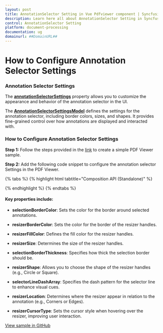 ```yaml
---
layout: post
title: AnnotationSelector Setting in Vue Pdfviewer component | Syncfusion
description: Learn here all about AnnotationSelector Setting in Syncfusion Vue Pdfviewer component of Syncfusion Essential JS 2 and more.
control: AnnotationSelector Setting
platform: document-processing
documentation: ug
domainurl: ##DomainURL##
---
```


# How to Configure Annotation Selector Settings

### Annotation Selector Settings

The [**annotationSelectorSettings**](https://ej2.syncfusion.com/vue/documentation/api/pdfviewer/annotationSelectorSettings/) property allows you to customize the appearance and behavior of the annotation selector in the UI.

The [**AnnotationSelectorSettingsModel**](https://ej2.syncfusion.com/vue/documentation/api/pdfviewer/annotationSelectorSettingsModel/) defines the settings for the annotation selector, including border colors, sizes, and shapes. It provides fine-grained control over how annotations are displayed and interacted with.

### How to Configure Annotation Selector Settings

**Step 1:** Follow the steps provided in the [link](https://help.syncfusion.com/document-processing/pdf/pdf-viewer/vue/getting-started/) to create a simple PDF Viewer sample.

**Step 2:**	 Add the following code snippet to configure the annotation selector Settings in the PDF Viewer.

{% tabs %}
{% highlight html tabtitle="Composition API (Standalone)" %}

<template>
  <div id="app">
      <ejs-pdfviewer
        id="pdfViewer"
        ref="pdfviewer"
        :documentPath="documentPath"
        :resourceUrl="resourceUrl"
        :annotation-selector-settings="annotationSelectorSettings">
      </ejs-pdfviewer>
  </div>
</template>

<script>
import { PdfViewerComponent, Toolbar, Magnification, Navigation,
         LinkAnnotation, BookmarkView, Annotation, ThumbnailView,
         Print, TextSelection, TextSearch, FormFields, FormDesigner,
         PageOrganizer, AnnotationResizerLocation, CursorType} from '@syncfusion/ej2-vue-pdfviewer';
export default {
  name: 'App',
  components: {
    "ejs-pdfviewer": PdfViewerComponent
  },
  data () {
    return {
      resourceUrl:"https://cdn.syncfusion.com/ej2/27.1.48/dist/ej2-pdfviewer-lib",
      documentPath:"https://cdn.syncfusion.com/content/pdf/pdf-succinctly.pdf",
      annotationSelectorSettings: {
        selectionBorderColor: 'blue',
        resizerBorderColor: 'red',
        resizerFillColor: '#4070ff',
        resizerSize: 8,
        selectionBorderThickness: 1,
        resizerShape: 'Circle',
        selectorLineDashArray: [5, 6],
        resizerLocation: AnnotationResizerLocation.Corners | AnnotationResizerLocation.Edges,
        resizerCursorType: CursorType.grab
      }
    };
  },
  provide: {
    PdfViewer: [ Toolbar, Magnification, Navigation, LinkAnnotation, BookmarkView, Annotation,
                 ThumbnailView, Print, TextSelection, TextSearch, FormFields, FormDesigner, PageOrganizer ]},
}
</script>

{% endhighlight %}
{% endtabs %}

#### Key properties include:

* **selectionBorderColor**: Sets the color for the border around selected annotations.

* **resizerBorderColor**: Sets the color for the border of the resizer handles.

* **resizerFillColor**: Defines the fill color for the resizer handles.

* **resizerSize**: Determines the size of the resizer handles.

* **selectionBorderThickness**: Specifies how thick the selection border should be.

* **resizerShape**: Allows you to choose the shape of the resizer handles (e.g., Circle or Square).

* **selectorLineDashArray**: Specifies the dash pattern for the selector line to enhance visual cues.

* **resizerLocation**: Determines where the resizer appear in relation to the annotation (e.g., Corners or Edges).

* **resizerCursorType**: Sets the cursor style when hovering over the resizer, improving user interaction.

[View sample in GitHub](https://github.com/SyncfusionExamples/vue-pdf-viewer-examples/tree/master/How%20to)

